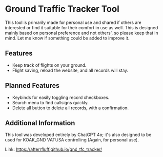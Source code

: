 # Ground Traffic Tracker Tool
This tool is primarily made for personal use and shared if others are interested or find it suitable for their comfort in use as well. This is designed mainly based on personal preference and not others', so please keep that in mind. Let me know if something could be added to improve it. 

## Features
- Keep track of flights on your ground.
- Flight saving, reload the website, and all records will stay.

## Planned Features
- Keybinds for easily toggling record checkboxes.
- Search menu to find callsigns quickly.
- Delete all button to delete all records, with a confirmation.

## Additional Information
This tool was developed entirely by ChatGPT 4o; it's also designed to be used for KOAK_GND VATUSA controlling (Again, for personal use).

Link: https://afterrfluff.github.io/gnd_tfc_tracker/
